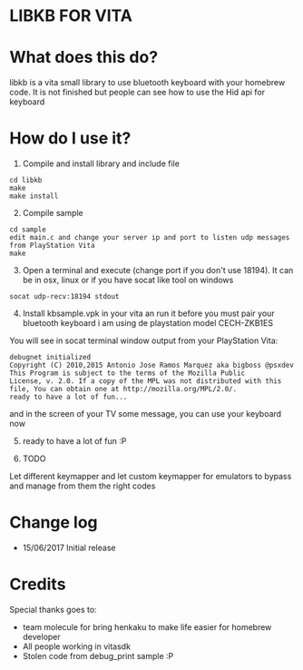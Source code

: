 LIBKB FOR VITA
=================
 
 What does this do?
===================
 
  libkb is a vita small library to use bluetooth keyboard with your homebrew code. It is not finished but people can see how to use the Hid api for keyboard
  
  How do I use it?
==================

 1) Compile and install library and include file

  
  ```
  cd libkb
  make
  make install
  ```
 
  
 2) Compile sample
  
  
  ```
  cd sample
  edit main.c and change your server ip and port to listen udp messages from PlayStation Vita
  make
  ```

 3) Open a terminal and execute (change port if you don't use 18194). It can be in osx, linux or if you have socat like tool on windows
   
  ```
  socat udp-recv:18194 stdout 
  ```
  
 4) Install kbsample.vpk in your vita an run it before you must pair your bluetooth keyboard i am using de playstation model CECH-ZKB1ES
 
 You will see in socat terminal window output from your PlayStation Vita:
 
 ```
 debugnet initialized
 Copyright (C) 2010,2015 Antonio Jose Ramos Marquez aka bigboss @psxdev
 This Program is subject to the terms of the Mozilla Public
 License, v. 2.0. If a copy of the MPL was not distributed with this
 file, You can obtain one at http://mozilla.org/MPL/2.0/.
 ready to have a lot of fun...
 ```
 and in the screen of your TV some message, you can use your keyboard now
 
 5) ready to have a lot of fun :P 
 
 6) TODO
 
 Let different keymapper and let custom keymapper for emulators to bypass and manage from them the right codes
 

  Change log
===========================
 - 15/06/2017 Initial release
 

  Credits
===========================
  
  Special thanks goes to:
  
  - team molecule for bring henkaku to make life easier for homebrew developer 
  - All people working in vitasdk
  - Stolen code from debug_print sample :P
  
